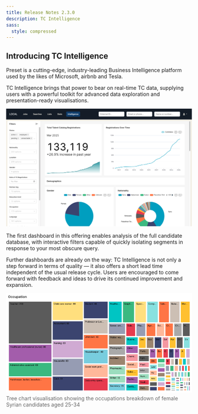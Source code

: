 ```yaml
---
title: Release Notes 2.3.0
description: TC Intelligence
sass:
  style: compressed
---
```

## Introducing TC Intelligence
Preset is a cutting-edge, industry-leading Business Intelligence platform used by the likes of Microsoft,
airbnb and Tesla. 

TC Intelligence brings that power to bear on real-time TC data, supplying 
users with a powerful toolkit for advanced data exploration and presentation-ready visualisations.

<div class="card-image-container-narrow">
  <img src="./../assets/images/v230/TCIntelligenceFilters.png" 
        alt="TC Logo" class="card-image">
</div>

The first dashboard in this offering enables analysis of the full candidate database, with 
interactive filters capable of quickly isolating segments in response to your most obscure query. 

Further dashboards are already on the way: TC Intelligence is not only a step forward in terms of 
quality — it also offers a short lead time independent of the usual release cycle. Users are 
encouraged to come forward with feedback and ideas to drive its continued improvement and expansion.

<div class="card-image-container-narrow">
  <img src="./../assets/images/v230/TCIOccupationTreeChart.png" 
       alt="Tree chart visualisation showing the occupations breakdown of female Syrian candidates" 
       class="card-image">
  <div style="color: #666; margin-top: 4px;">
    Tree chart visualisation showing the occupations breakdown of female Syrian candidates aged 25-34
  </div>
</div>

